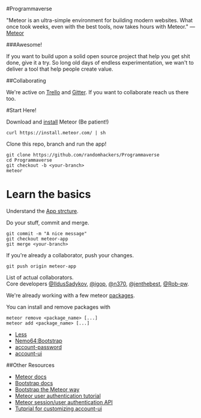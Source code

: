 #Programmaverse


"Meteor is an ultra-simple environment for building modern websites. What once took weeks, even with the best tools, now takes hours with Meteor." — [Meteor](http://docs.meteor.com/#/full/structuringyourapp)

###Awesome!

If you want to build upon a solid open source project that help you get shit done, give it a try. So long old days of endless experimentation, we wan't to deliver a tool that help people create value.


##Collaborating

We're active on [Trello](https://trello.com/b/yIZtjqy6/programmaverse) and [Gitter](https://gitter.im/randomhackers?utm_source=share-link&utm_medium=link&utm_campaign=share-link). If you want to collaborate reach us there too.

#Start Here!


Download and [install](https://www.meteor.com/install) Meteor (Be patient!)

    curl https://install.meteor.com/ | sh

Clone this repo, branch and run the app!

    git clone https://github.com/randomhackers/Programmaverse
    cd Programmaverse
    git checkout -b <your-branch>
    meteor

Learn the basics
================
Understand the [App strcture](http://docs.meteor.com/#/full/structuringyourapp).


Do your stuff, commit and merge.

    git commit -m "A nice message"
    git checkout meteor-app
    git merge <your-branch>

If you're already a collaborator, push your changes.

    git push origin meteor-app

List of actual collaborators.  
Core developers
[@IldusSadykov](https://github.com/IldusSadykov), [@igop](https://github.com/igop), [@n370](https://github.com/n370), [@jenthebest](https://github.com/jenthebest), [@Rob-pw](https://github.com/Rob-pw).  

We're already working with a few meteor [packages]().

You can install and remove packages with

    meteor remove <package_name> [...]
    meteor add <package_name> [...]

 * [Less](http://docs.meteor.com/#/full/less)
 * [Nemo64:Bootstrap](https://github.com/Nemo64/meteor-bootstrap)
 * [account-password](http://docs.meteor.com/#/full/accounts_passwords)
 * [account-ui](http://docs.meteor.com/#/full/accountsui)

##Other Resources
 * [Meteor docs](http://docs.meteor.com/#/full/)
 * [Bootstrap docs](http://getbootstrap.com/css/)
 * [Bootstrap the Meteor way](http://www.manuel-schoebel.com/blog/meteorjs-and-twitter-bootstrap---the-right-way)
 * [Meteor user authentication tutorial](http://help.nitrous.io/meteor-app/)
 * [Meteor session/user authentication API](http://docs.meteor.com/#/full/session_equals)
 * [Tutprial for customizing account-ui](http://blog.benmcmahen.com/post/41741539120/building-a-customized-accounts-ui-for-meteor)
